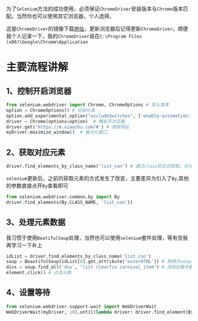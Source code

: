为了`Selenium`方法的成功使用，必须保证`ChromeDriver`安装版本与`Chrome`版本匹配。当然你也可以使用其它浏览器，个人选择。

这是`ChromeDriver`的镜像下载[地址](https://registry.npmmirror.com/binary.html?path=chromedriver/)，更新浏览器后记得更新`ChromeDriver`，顺便我个人记录一下，我的`ChromeDriver`装在`C:\Program Files (x86)\Google\Chrome\Application`

# 主要流程讲解

## 1、控制开启浏览器

```python
from selenium.webdriver import Chrome, ChromeOptions # 导入类库
option = ChromeOptions() # 初始化类
option.add_experimental_option("excludeSwitches", ['enable-automation', 'enable-logging']) # 添加参数
driver = Chrome(options=option)  # 模拟开浏览器
driver.get('https://m.xiaozhu.com/#') # 跳转网址
myDriver.maximize_window()  # 最大化窗口
```

## 2、获取对应元素

```python
driver.find_elements_by_class_name('list_con') # 通过class的方式获取，也可以使用其他方式
```

`selenium`更新后，之前的获取元素的方式发生了改变，主要差异为引入了`By`,其他的参数直接点开`By`查看即可

```python
from selenium.webdriver.common.by import By
driver.find_elements(By.CLASS_NAME, 'list_con'))
```

## 3、处理元素数据

我习惯于使用`BeatifulSoup`处理，当然也可以使用`selenium`套件处理，等有空我再学习一下补上

```python
idList = driver.find_elements_by_class_name('list_con')
soup = BeautifulSoup(idList[0].get_attribute('outerHTML')) # 转换为soup对象
divs = soup.find_all('div', "list clearfix carnival_item") # 找到对象中数据列表
element.click() # 点击元素
```

## 4、设置等待
<a id="selenium_Wait"></a>

```python
from selenium.webdriver.support.wait import WebDriverWait
WebDriverWait(myDriver, 10).until(lambda driver: driver.find_element(By.CLASS_NAME, 'bicon.bar-icon-fp'))
```

